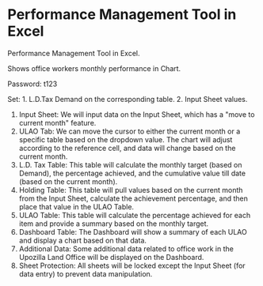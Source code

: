 # Performance Management Tool in Excel

Performance Management Tool in Excel.

Shows office workers monthly performance in Chart.

Password: t123

Set: 1. L.D.Tax Demand on the corresponding table. 2. Input Sheet values.

1. Input Sheet: We will input data on the Input Sheet, which has a "move to current month" feature.
2. ULAO Tab: We can move the cursor to either the current month or a specific table based on the dropdown value. The chart will adjust according to the reference cell, and data will change based on the current month.
3. L.D. Tax Table: This table will calculate the monthly target (based on Demand), the percentage achieved, and the cumulative value till date (based on the current month).
4. Holding Table: This table will pull values based on the current month from the Input Sheet, calculate the achievement percentage, and then place that value in the ULAO Table.
5. ULAO Table: This table will calculate the percentage achieved for each item and provide a summary based on the monthly target.
6. Dashboard Table: The Dashboard will show a summary of each ULAO and display a chart based on that data.
7. Additional Data: Some additional data related to office work in the Upozilla Land Office will be displayed on the Dashboard.
8. Sheet Protection: All sheets will be locked except the Input Sheet (for data entry) to prevent data manipulation.
